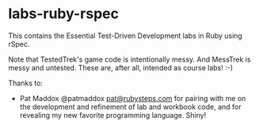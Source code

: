 labs-ruby-rspec
===============

This contains the Essential Test-Driven Development labs in Ruby using rSpec.

Note that TestedTrek's game code is intentionally messy. And MessTrek is messy and untested. These are, after all, intended as course labs! :-)

Thanks to:

* Pat Maddox @patmaddox <pat@rubysteps.com> for pairing with me on the development and refinement of lab and workbook code, and for revealing my new favorite programming language. Shiny!



